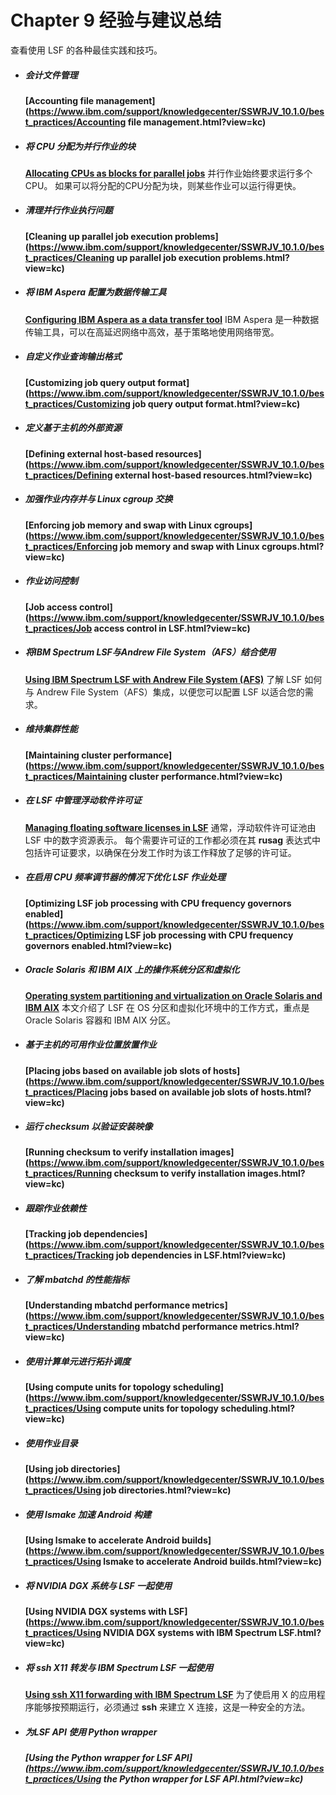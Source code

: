 # Chapter 9 经验与建议总结

查看使用 LSF 的各种最佳实践和技巧。

- ##### 会计文件管理

  **[Accounting file management](https://www.ibm.com/support/knowledgecenter/SSWRJV_10.1.0/best_practices/Accounting file management.html?view=kc)**

- ##### 将 CPU 分配为并行作业的块

  **[Allocating CPUs as blocks for parallel jobs](https://www.ibm.com/support/knowledgecenter/SSWRJV_10.1.0/best_practices/allocating_cpu_block_parallel_jobs.html?view=kc)**
  并行作业始终要求运行多个CPU。 如果可以将分配的CPU分配为块，则某些作业可以运行得更快。

- ##### 清理并行作业执行问题

  **[Cleaning up parallel job execution problems](https://www.ibm.com/support/knowledgecenter/SSWRJV_10.1.0/best_practices/Cleaning up parallel job execution problems.html?view=kc)**

- ##### 将 IBM Aspera 配置为数据传输工具

  **[Configuring IBM Aspera as a data transfer tool](https://www.ibm.com/support/knowledgecenter/SSWRJV_10.1.0/dm_using/dm_aspera.html?view=kc)**
  IBM Aspera 是一种数据传输工具，可以在高延迟网络中高效，基于策略地使用网络带宽。

- ##### 自定义作业查询输出格式

  **[Customizing job query output format](https://www.ibm.com/support/knowledgecenter/SSWRJV_10.1.0/best_practices/Customizing job query output format.html?view=kc)**

- ##### 定义基于主机的外部资源

  **[Defining external host-based resources](https://www.ibm.com/support/knowledgecenter/SSWRJV_10.1.0/best_practices/Defining external host-based resources.html?view=kc)**

- ##### 加强作业内存并与 Linux cgroup 交换

  **[Enforcing job memory and swap with Linux cgroups](https://www.ibm.com/support/knowledgecenter/SSWRJV_10.1.0/best_practices/Enforcing job memory and swap with Linux cgroups.html?view=kc)**

- ##### 作业访问控制

  **[Job access control](https://www.ibm.com/support/knowledgecenter/SSWRJV_10.1.0/best_practices/Job access control in LSF.html?view=kc)**

- ##### 将IBM Spectrum LSF与Andrew File System（AFS）结合使用

  **[Using IBM Spectrum LSF with Andrew File System (AFS)](https://www.ibm.com/support/knowledgecenter/SSWRJV_10.1.0/best_practices/afs_integration.html?view=kc)**
  了解 LSF 如何与 Andrew File System（AFS）集成，以便您可以配置 LSF 以适合您的需求。

- ##### 维持集群性能

  **[Maintaining cluster performance](https://www.ibm.com/support/knowledgecenter/SSWRJV_10.1.0/best_practices/Maintaining cluster performance.html?view=kc)**

- ##### 在 LSF 中管理浮动软件许可证

  **[Managing floating software licenses in LSF](https://www.ibm.com/support/knowledgecenter/SSWRJV_10.1.0/best_practices/floating_software_licenses.html?view=kc)**
  通常，浮动软件许可证池由 LSF 中的数字资源表示。 每个需要许可证的工作都必须在其 **rusag** 表达式中包括许可证要求，以确保在分发工作时为该工作释放了足够的许可证。

- ##### 在启用 CPU 频率调节器的情况下优化 LSF 作业处理

  **[Optimizing LSF job processing with CPU frequency governors enabled](https://www.ibm.com/support/knowledgecenter/SSWRJV_10.1.0/best_practices/Optimizing LSF job processing with CPU frequency governors enabled.html?view=kc)**

- ##### Oracle Solaris 和 IBM AIX 上的操作系统分区和虚拟化

  **[Operating system partitioning and virtualization on Oracle Solaris and IBM AIX](https://www.ibm.com/support/knowledgecenter/SSWRJV_10.1.0/best_practices/os_partition_vm_solaris_aix.html?view=kc)**
  本文介绍了 LSF 在 OS 分区和虚拟化环境中的工作方式，重点是 Oracle Solaris 容器和 IBM AIX 分区。

- ##### 基于主机的可用作业位置放置作业

  **[Placing jobs based on available job slots of hosts](https://www.ibm.com/support/knowledgecenter/SSWRJV_10.1.0/best_practices/Placing jobs based on available job slots of hosts.html?view=kc)**

- ##### 运行 checksum 以验证安装映像

  **[Running checksum to verify installation images](https://www.ibm.com/support/knowledgecenter/SSWRJV_10.1.0/best_practices/Running checksum to verify installation images.html?view=kc)**

- ##### 跟踪作业依赖性

  **[Tracking job dependencies](https://www.ibm.com/support/knowledgecenter/SSWRJV_10.1.0/best_practices/Tracking job dependencies in LSF.html?view=kc)**

- ##### 了解 mbatchd 的性能指标

  **[Understanding mbatchd performance metrics](https://www.ibm.com/support/knowledgecenter/SSWRJV_10.1.0/best_practices/Understanding mbatchd performance metrics.html?view=kc)**

- ##### 使用计算单元进行拓扑调度

  **[Using compute units for topology scheduling](https://www.ibm.com/support/knowledgecenter/SSWRJV_10.1.0/best_practices/Using compute units for topology scheduling.html?view=kc)**

- ##### 使用作业目录

  **[Using job directories](https://www.ibm.com/support/knowledgecenter/SSWRJV_10.1.0/best_practices/Using job directories.html?view=kc)**

- ##### 使用 lsmake 加速 Android 构建

  **[Using lsmake to accelerate Android builds](https://www.ibm.com/support/knowledgecenter/SSWRJV_10.1.0/best_practices/Using lsmake to accelerate Android builds.html?view=kc)**

- ##### 将 NVIDIA DGX 系统与 LSF 一起使用

  **[Using NVIDIA DGX systems with LSF](https://www.ibm.com/support/knowledgecenter/SSWRJV_10.1.0/best_practices/Using NVIDIA DGX systems with IBM Spectrum LSF.html?view=kc)**

- ##### 将 ssh X11 转发与 IBM Spectrum LSF 一起使用

  **[Using ssh X11 forwarding with IBM Spectrum LSF](https://www.ibm.com/support/knowledgecenter/SSWRJV_10.1.0/best_practices/ssh_x11_forwarding.html?view=kc)**
  为了使启用 X 的应用程序能够按预期运行，必须通过 **ssh** 来建立 X 连接，这是一种安全的方法。

- ##### 为LSF API 使用 Python wrapper

  ##### **[Using the Python wrapper for LSF API](https://www.ibm.com/support/knowledgecenter/SSWRJV_10.1.0/best_practices/Using the Python wrapper for LSF API.html?view=kc)**

